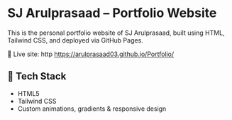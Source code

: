 # SJ Arulprasaad – Portfolio Website

This is the personal portfolio website of SJ Arulprasaad, built using HTML, Tailwind CSS, and deployed via GitHub Pages.

🔗 Live site: http https://arulprasaad03.github.io/Portfolio/

## 🔧 Tech Stack
- HTML5
- Tailwind CSS
- Custom animations, gradients & responsive design
